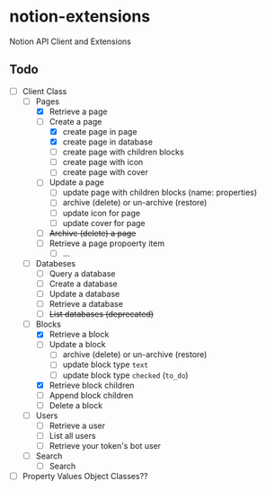 # notion-extensions
Notion API Client and Extensions

## Todo

- [ ] Client Class
    - [ ] Pages
        - [x] Retrieve a page
        - [ ] Create a page
            - [x] create page in page
            - [x] create page in database
            - [ ] create page with children blocks
            - [ ] create page with icon
            - [ ] create page with cover
        - [ ] Update a page
            - [ ] update page with children blocks (name: properties)
            - [ ] archive (delete) or un-archive (restore)
            - [ ] update icon for page
            - [ ] update cover for page
        - [ ] ~~Archive (delete) a page~~
        - [ ] Retrieve a page propoerty item
            - [ ] ...
    - [ ] Databeses
        - [ ] Query a database
        - [ ] Create a database
        - [ ] Update a database
        - [ ] Retrieve a database
        - [ ] ~~List databases (deprecated)~~
    - [ ] Blocks
        - [x] Retrieve a block
        - [ ] Update a block
            - [ ] archive (delete) or un-archive (restore)
            - [ ] update block type `text`
            - [ ] update block type `checked` (`to_do`)
        - [x] Retrieve block children
        - [ ] Append block children
        - [ ] Delete a block
    - [ ] Users
        - [ ] Retrieve a user
        - [ ] List all users
        - [ ] Retrieve your token's bot user
    - [ ] Search
        - [ ] Search

- [ ] Property Values Object Classes??